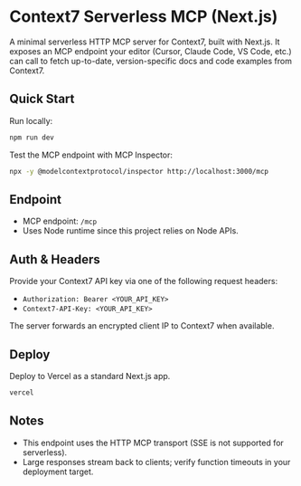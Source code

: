 # Context7 Serverless MCP (Next.js)

A minimal serverless HTTP MCP server for Context7, built with Next.js. It exposes an MCP endpoint your editor (Cursor, Claude Code, VS Code, etc.) can call to fetch up-to-date, version-specific docs and code examples from Context7.

## Quick Start

Run locally:

```bash
npm run dev
```

Test the MCP endpoint with MCP Inspector:

```bash
npx -y @modelcontextprotocol/inspector http://localhost:3000/mcp
```

## Endpoint

- MCP endpoint: `/mcp`
- Uses Node runtime since this project relies on Node APIs.

## Auth & Headers

Provide your Context7 API key via one of the following request headers:

- `Authorization: Bearer <YOUR_API_KEY>`
- `Context7-API-Key: <YOUR_API_KEY>`

The server forwards an encrypted client IP to Context7 when available.

## Deploy

Deploy to Vercel as a standard Next.js app.

```bash
vercel
```

## Notes

- This endpoint uses the HTTP MCP transport (SSE is not supported for serverless).
- Large responses stream back to clients; verify function timeouts in your deployment target.

